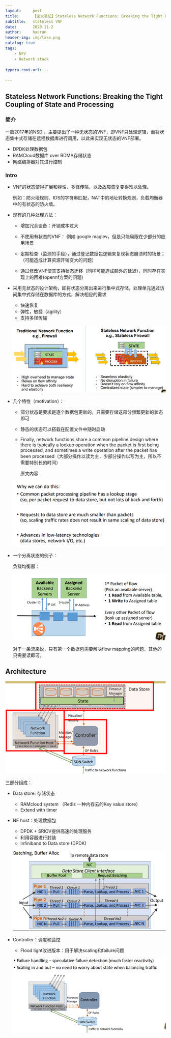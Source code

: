 ```yaml
---
layout:     post
title:      【论文笔记】Stateless Network Functions: Breaking the Tight Coupling of State and Processing
subtitle:   stateless VNF
date:       2020-11-2
author:     haoran
header-img: img/lake.png
catalog: true
tags: 
    - NFV
    - Network stack

typora-root-url: ..

---
```


## Stateless Network Functions: Breaking the Tight Coupling of State and Processing

### 简介

一篇2017年的NSDI，主要提出了一种无状态的VNF，即VNF只处理逻辑，而将状态集中式存储在远程数据库进行调用，以此来实现无状态的VNF部署。

- DPDK处理数据包
- RAMCloud数据库 over RDMA存储状态
- 网络编排器对其进行控制

### Intro 

- VNF的状态使得扩展和弹性，多径传输，以及故障恢复变得难以处理。

  例如：防火墙规则、IDS的字符串匹配，NAT中的地址转换规则，负载均衡器中的有状态的防火墙。

- 现有的几种处理方法：

  - 增加冗余设备：开销成本过大
  - 不使用有状态的VNF： 例如 google maglev，但是只能局限在少部分的应用场景

  - 定期检查（监测的手段），通过登记数据包逻辑来复现状态崩溃时的场景；（可能造成计算资源开销变大的问题）
  - 通过修改VNF使其支持状态迁移（同样可能造成额外的延迟），同时存在实现上的困难(opennf方案的问题)

- 采用无状态的设计架构，即将状态分离出来进行集中式存储，处理单元通过访问集中式存储在数据库的方式，解决相应的需求

  - 快速恢复 
  - 弹性，敏捷（agility）
  - 支持多径传输
  
  ![image-20201105170450289](/img/cloudNetworkingClass/2020-11-2-%E8%AE%BA%E6%96%87%E7%AC%94%E8%AE%B0-StatelssVNF/image-20201105170450289.png)
  
- 几个特性（motivation）：

  - 部分状态是要求是逐个数据包更新的，只需要存储这部分频繁更新的状态即可

  - 静态的状态可以搭载在配置文件中随时启动

  - Finally, network functions share a common pipeline design where there is typically a lookup operation when the packet is first being processed, and sometimes a write operation after the packet has been processed（大部分操作以读为主，少部分操作以写为主，所以不需要特别长的时间）

    原文内容

  ![image-20201105171825844](/img/cloudNetworkingClass/2020-11-2-%E8%AE%BA%E6%96%87%E7%AC%94%E8%AE%B0-StatelssVNF/image-20201105171825844.png)

- 一个分离状态的例子：

  负载均衡器：

  ![image-20201105172037154](/img/cloudNetworkingClass/2020-11-2-%E8%AE%BA%E6%96%87%E7%AC%94%E8%AE%B0-StatelssVNF/image-20201105172037154.png)

  对于一条流来说，只有第一个数据包需要解决flow mapping的问题，其他的只需要读即可。

  

## Architecture

![image-20201105172808515](/img/cloudNetworkingClass/2020-11-2-%E8%AE%BA%E6%96%87%E7%AC%94%E8%AE%B0-StatelssVNF/image-20201105172808515.png)

三部分组成：

- Data store: 存储状态

  - RAMcloud  system （Redis 一种内存云的Key value store）
  - Extend with timer

- NF host：处理数据包

  - DPDK + SRIOV提供高速的处理服务
  - 利用容器进行封装
  - Infiniband to Data store (DPDK)

  ![image-20201105173730418](/img/cloudNetworkingClass/2020-11-2-%E8%AE%BA%E6%96%87%E7%AC%94%E8%AE%B0-StatelssVNF/image-20201105173730418.png)

- Controller：调度和监控

  - Flood light改进版本：用于解决scaling和failure问题

  ![image-20201105173937046](/img/cloudNetworkingClass/2020-11-2-%E8%AE%BA%E6%96%87%E7%AC%94%E8%AE%B0-StatelssVNF/image-20201105173937046.png)

  

